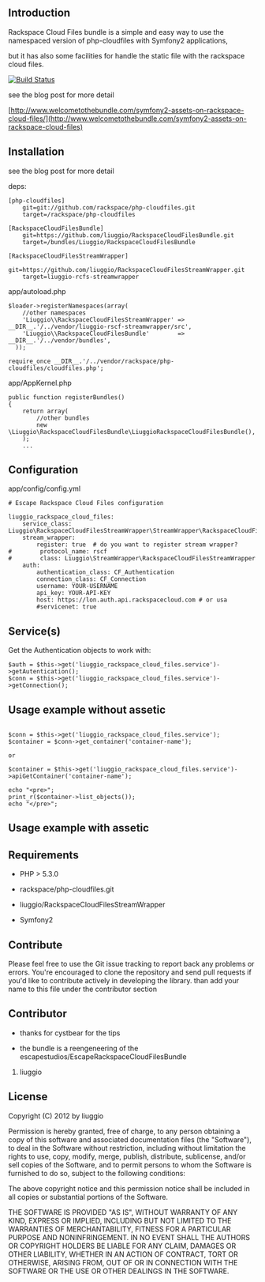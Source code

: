 Introduction
------------

Rackspace Cloud Files bundle is a simple and easy way to use the namespaced version of php-cloudfiles with Symfony2 applications,

but it has also some facilities for handle the static file with the rackspace cloud files.


[![Build Status](https://secure.travis-ci.org/liuggio/RackspaceCloudFilesBundle.png)](http://travis-ci.org/liuggio/RackspaceCloudFilesBundle)


see the blog post for more detail

[http://www.welcometothebundle.com/symfony2-assets-on-rackspace-cloud-files/](http://www.welcometothebundle.com/symfony2-assets-on-rackspace-cloud-files)


Installation
-----------

see the blog post for more detail

deps:

```
[php-cloudfiles]
    git=git://github.com/rackspace/php-cloudfiles.git
    target=/rackspace/php-cloudfiles

[RackspaceCloudFilesBundle]
    git=https://github.com/liuggio/RackspaceCloudFilesBundle.git
    target=/bundles/Liuggio/RackspaceCloudFilesBundle

[RackspaceCloudFilesStreamWrapper]
    git=https://github.com/liuggio/RackspaceCloudFilesStreamWrapper.git
    target=liuggio-rcfs-streamwrapper

```

app/autoload.php

```
$loader->registerNamespaces(array(
    //other namespaces
    'Liuggio\\RackspaceCloudFilesStreamWrapper' =>  __DIR__.'/../vendor/liuggio-rscf-streamwrapper/src',
    'Liuggio\\RackspaceCloudFilesBundle'        =>  __DIR__.'/../vendor/bundles',
  ));

require_once __DIR__.'/../vendor/rackspace/php-cloudfiles/cloudfiles.php';
```

app/AppKernel.php

```
public function registerBundles()
{
    return array(
        //other bundles
        new \Liuggio\RackspaceCloudFilesBundle\LiuggioRackspaceCloudFilesBundle(),
    );
    ...
```

## Configuration

app/config/config.yml

```
# Escape Rackspace Cloud Files configuration

liuggio_rackspace_cloud_files:
    service_class: Liuggio\RackspaceCloudFilesStreamWrapper\StreamWrapper\RackspaceCloudFilesStreamWrapper
    stream_wrapper:
        register: true  # do you want to register stream wrapper?
#        protocol_name: rscf
#        class: Liuggio\StreamWrapper\RackspaceCloudFilesStreamWrapper
    auth:
        authentication_class: CF_Authentication
        connection_class: CF_Connection
        username: YOUR-USERNAME
        api_key: YOUR-API-KEY
        host: https://lon.auth.api.rackspacecloud.com # or usa
        #servicenet: true
```

## Service(s)

Get the Authentication objects to work with:

```
$auth = $this->get('liuggio_rackspace_cloud_files.service')->getAutentication();
$conn = $this->get('liuggio_rackspace_cloud_files.service')->getConnection();

```

## Usage example without assetic

```

$conn = $this->get('liuggio_rackspace_cloud_files.service');
$container = $conn->get_container('container-name');

or

$container = $this->get('liuggio_rackspace_cloud_files.service')->apiGetContainer('container-name');

echo "<pre>";
print_r($container->list_objects());
echo "</pre>";
```


## Usage example with assetic










Requirements
------------

- PHP > 5.3.0

- rackspace/php-cloudfiles.git

- liuggio/RackspaceCloudFilesStreamWrapper

- Symfony2


Contribute
----------

Please feel free to use the Git issue tracking to report back any problems or errors. You're encouraged to clone the repository and send pull requests if you'd like to contribute actively in developing the library.
than add your name to this file under the contributor section



Contributor
------------

- thanks for cystbear for the tips

- the bundle is a reengeneering of the escapestudios/EscapeRackspaceCloudFilesBundle


1. liuggio


License
-------

Copyright (C) 2012 by liuggio

Permission is hereby granted, free of charge, to any person obtaining a copy of this software and associated documentation files (the "Software"), to deal in the Software without restriction, including without limitation the rights to use, copy, modify, merge, publish, distribute, sublicense, and/or sell copies of the Software, and to permit persons to whom the Software is furnished to do so, subject to the following conditions:

The above copyright notice and this permission notice shall be included in all copies or substantial portions of the Software.

THE SOFTWARE IS PROVIDED "AS IS", WITHOUT WARRANTY OF ANY KIND, EXPRESS OR IMPLIED, INCLUDING BUT NOT LIMITED TO THE WARRANTIES OF MERCHANTABILITY, FITNESS FOR A PARTICULAR PURPOSE AND NONINFRINGEMENT. IN NO EVENT SHALL THE AUTHORS OR COPYRIGHT HOLDERS BE LIABLE FOR ANY CLAIM, DAMAGES OR OTHER LIABILITY, WHETHER IN AN ACTION OF CONTRACT, TORT OR OTHERWISE, ARISING FROM, OUT OF OR IN CONNECTION WITH THE SOFTWARE OR THE USE OR OTHER DEALINGS IN THE SOFTWARE.

